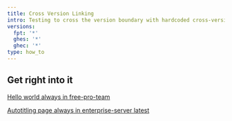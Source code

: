 ```yaml
---
title: Cross Version Linking
intro: Testing to cross the version boundary with hardcoded cross-version links
versions:
  fpt: '*'
  ghes: '*'
  ghec: '*'
type: how_to
---
```


## Get right into it

[Hello world always in free-pro-team](/free-pro-team@latest/get-started/start-your-journey/hello-world)

[Autotitling page always in enterprise-server latest](/enterprise-server@latest/get-started/start-your-journey/hello-world)
